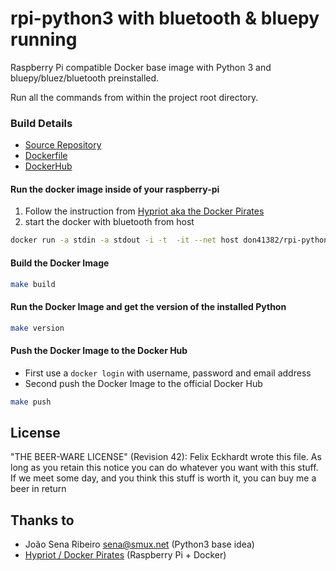 # rpi-python3 with bluetooth & bluepy running

Raspberry Pi compatible Docker base image with Python 3 and bluepy/bluez/bluetooth preinstalled.

Run all the commands from within the project root directory.

### Build Details
- [Source Repository](https://github.com/don41382/docker-rpi-python3-with-bluetooth)
- [Dockerfile](https://github.com/don41382/docker-rpi-python3-with-bluetooth/blob/master/Dockerfile)
- [DockerHub](https://hub.docker.com/r/don41382/rpi-python3-with-bluetooth/)

#### Run the docker image inside of your raspberry-pi
  1. Follow the instruction from [Hypriot aka the Docker Pirates](http://blog.hypriot.com/getting-started-with-docker-on-your-arm-device/)
  2. start the docker with bluetooth from host
```bash
docker run -a stdin -a stdout -i -t  -it --net host don41382/rpi-python3-with-bluetooth
```

#### Build the Docker Image
```bash
make build
```

#### Run the Docker Image and get the version of the installed Python
```bash
make version
```

#### Push the Docker Image to the Docker Hub
* First use a `docker login` with username, password and email address
* Second push the Docker Image to the official Docker Hub

```bash
make push
```

## License

"THE BEER-WARE LICENSE" (Revision 42):
Felix Eckhardt wrote this file.  As long as you retain this notice you
can do whatever you want with this stuff. If we meet some day, and you think
this stuff is worth it, you can buy me a beer in return

## Thanks to
* João Sena Ribeiro <sena@smux.net> (Python3 base idea)
* [Hypriot / Docker Pirates](http://blog.hypriot.com/getting-started-with-docker-on-your-arm-device/) (Raspberry Pi + Docker)
